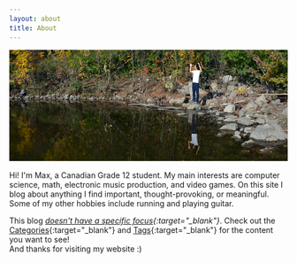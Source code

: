 ```yaml
---
layout: about
title: About
---
```


![](assets/images/banners/about.webp)

Hi! I'm Max, a Canadian Grade 12 student. My main interests are computer science, math, electronic music production, and video games. On this site I blog about anything I find important, thought-provoking, or meaningful. Some of my other hobbies include running and playing guitar.

This blog *[doesn't have a specific focus](/markdown/2021/11/09/this-website.html){:target="_blank"}*. Check out the
[Categories](categories.html){:target="_blank"}  and [Tags](tags.html){:target="_blank"}  for the content you want to see!\
And thanks for visiting my website :)
